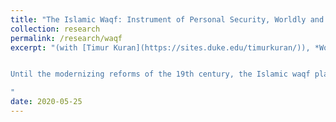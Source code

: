 ```yaml
---
title: "The Islamic Waqf: Instrument of Personal Security, Worldly and Otherworldly"
collection: research
permalink: /research/waqf
excerpt: "(with [Timur Kuran](https://sites.duke.edu/timurkuran/)), *Working Paper*


Until the modernizing reforms of the 19th century, the Islamic waqf played a massive role in the economy of the Middle East, the Balkans, and North Africa. Formally, it was a trust founded by an individual; income from the endowed assets financed designated services in perpetuity. The largest waqfs were established by members of high officials of the ruling dynasty to provide social services now supplied by municipalities or charitable corporations. These Islamic 'state waqfs' have been the focus of case studies that make the waqf seem mainly a supplier of public goods. Using an original data set consisting of Istanbul waqf deeds from 1457-1923, this paper explores the functions of Islamic 'regular waqfs'—waqfs founded either by elites below the top echelon or by commoners. The typical regular waqf had a relatively modest endowment and architectural footprint. In a setting characterized by weak property rights and legal system that favored males, Muslims, and state officials, it was established principally to provide material security to its founder and his or her descendants. Providing public goods was not among its major functions; neither was assisting the poor. Founders belonging to a disadvantaged group, including women, were especially likely to prioritize wealth sheltering. Regular waqfs thus served to perpetuate prevailing worldly inequalities through material security to the wealthy. They also aimed to create inequalities in the hereafter. Their major functions included financing prayers to expiate the sins of founders and their families.

"
date: 2020-05-25
---
```

